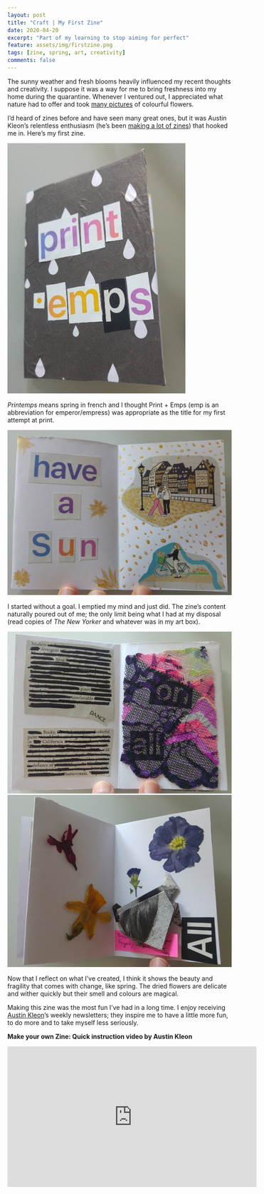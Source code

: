 ```yaml
---	
layout: post	
title: "Craft | My First Zine"	
date: 2020-04-20	
excerpt: "Part of my learning to stop aiming for perfect"	
feature: assets/img/firstzine.png	
tags: [zine, spring, art, creativity]	
comments: false	
---	
```

The sunny weather and fresh blooms heavily influenced my recent thoughts and creativity. I suppose it was a way for me to bring freshness into my home during the quarantine. Whenever I ventured out, I appreciated what nature had to offer and took [many pictures](/flowers/) of colourful flowers. 

I’d heard of zines before and have seen many great ones, but it was Austin Kleon’s relentless enthusiasm (he’s been <a target="_blank" href="https://austinkleon.com/2020/04/09/a-flock-of-30-zines/">making a lot of zines</a>) that hooked me in. Here’s my first zine.

![Printemps zine](/assets/img/zinecover.jpg)

*Printemps* means spring in french and I thought Print + Emps (emp is an abbreviation for emperor/empress) was appropriate as the title for my first attempt at print. 

![Printemps zine inside](/assets/img/zinepage12.jpg)  

I started without a goal. I emptied my mind and just did. The zine’s content naturally poured out of me; the only limit being what I had at my disposal (read copies of *The New Yorker* and whatever was in my art box). 

![Printemps zine inside centerfold](/assets/img/zinepage34.jpg)  
![Printemps zine end](/assets/img/zinepage56.jpg)  

Now that I reflect on what I’ve created, I think it shows the beauty and fragility that comes with change, like spring. The dried flowers are delicate and wither quickly but their smell and colours are magical.

Making this zine was the most fun I’ve had in a long time. I enjoy receiving <a target="_blank" href="https://austinkleon.com">Austin Kleon</a>’s weekly newsletters; they inspire me to have a little more fun, to do more and to take myself less seriously.

**Make your own Zine: Quick instruction video by Austin Kleon**

<iframe width="560" height="315" src="https://www.youtube.com/embed/ab4O9SWNl9g" frameborder="0" allow="accelerometer; autoplay; encrypted-media; gyroscope; picture-in-picture" allowfullscreen></iframe>


